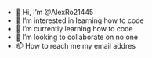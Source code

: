 - 👋 Hi, I’m @AlexRo21445
- 👀 I’m interested in learning how to code
- 🌱 I’m currently learning how to code
- 💞️ I’m looking to collaborate on no one
- 📫 How to reach me my email addres

<!---
AlexRo21445/AlexRo21445 is a ✨ special ✨ repository because its `README.md` (this file) appears on your GitHub profile.
You can click the Preview link to take a look at your changes.
--->
